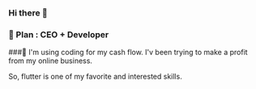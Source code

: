 ### Hi there 👋

### 🌱 Plan : CEO + Developer

###💬
I'm using coding for my cash flow.
I'v been trying to make a profit from my online business.

So, flutter is one of my favorite and interested skills.
<!--
**lol-chang/lol-chang** is a ✨ _special_ ✨ repository because its `README.md` (this file) appears on your GitHub profile.

Here are some ideas to get you started:

- 🔭 I’m currently working on ...
- 🌱 I’m currently learning ...
- 👯 I’m looking to collaborate on ...
- 🤔 I’m looking for help with ...
- 💬 Ask me about ...
- 📫 How to reach me: ...
- 😄 Pronouns: ...
- ⚡ Fun fact: ...
-->

